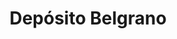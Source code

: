 ---
title: "Depósito Belgrano"
url: /ciudad-autonoma-de-buenos-aires/deposito-belgrano/
shop: Mieten
---